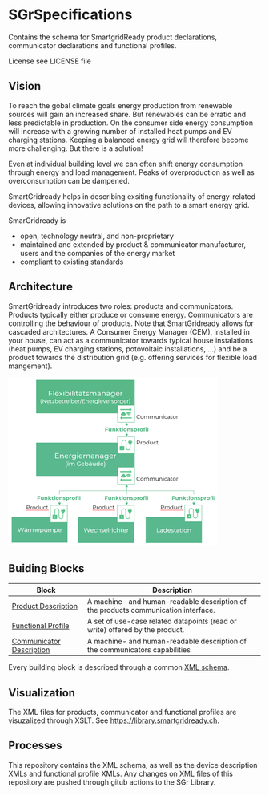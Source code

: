 # SGrSpecifications
Contains the schema for SmartgridReady product declarations, communicator declarations and functional profiles.

License see LICENSE file

## Vision
To reach the gobal climate goals energy production from renewable sources will gain an increased share. But
renewables can be erratic and less predictable in production. On the consumer side energy consumption will increase
with a growing number of installed heat pumps and EV charging stations. Keeping a balanced energy grid will therefore
become more challenging. But there is a solution!

Even at individual building level we can often shift energy consumption through energy and load management. Peaks of
overproduction as well as overconsumption can be dampened.

SmartGridready helps in describing exsiting functionality of energy-related devices, allowing innovative solutions on the
path to a smart energy grid.

SmarGridready is
- open, technology neutral, and non-proprietary
- maintained and extended by product & communicator manufacturer, users and the companies of the energy market
- compliant to existing standards

## Architecture
SmartGridready introduces two roles: products and communicators. Products typically either produce or consume energy.
Communicators are controlling the behaviour of products. Note that SmartGridready allows for cascaded architectures. A
Consumer Energy Manager (CEM), installed in your house, can act as a communicator towards typical house instalations
(heat pumps, EV charging stations, potovoltaic installations, ...) and be a product towards the distribution grid (e.g.
offering services for flexible load mangement).

![SmartGridready architecture](doc/architecture.png)

## Buiding Blocks
| Block | Description |
|-------|-------------|
| [Product Description](doc/product.md) | A machine- and human-readable description of the products communication interface. |
| [Functional Profile](doc/functionalProfile.md) | A set of use-case related datapoints (read or write) offered by the product. |
| [Communicator Description](doc/communicator.md) | A machine- and human-readable description of the communicators capabilities |

Every building block is described through a common [XML schema](doc/SGrSchema.md).

## Visualization

The XML files for products, communicator and functional profiles are visuzalized through XSLT. 
See https://library.smartgridready.ch.

## Processes
This repository contains the XML schema, as well as the device description XMLs and functional profile XMLs.
Any changes on XML files of this repository are pushed through gitub actions to the SGr Library.
